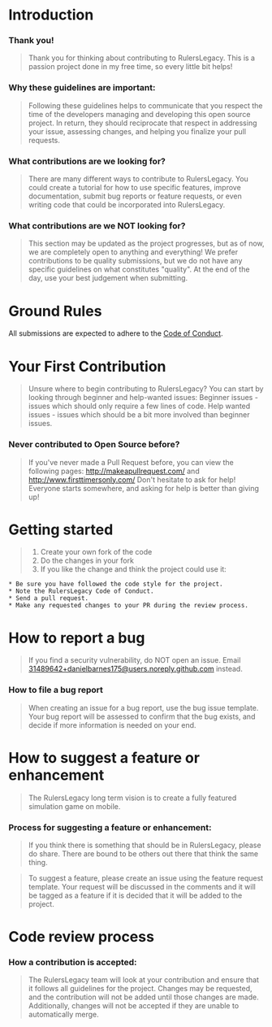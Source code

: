 # Introduction

### Thank you!

> Thank you for thinking about contributing to RulersLegacy. This is a passion project done in my free time, so every little bit helps!

### Why these guidelines are important:

> Following these guidelines helps to communicate that you respect the time of the developers managing and developing this open source project. In return, they should reciprocate that respect in addressing your issue, assessing changes, and helping you finalize your pull requests.

### What contributions are we looking for?

> There are many different ways to contribute to RulersLegacy. You could create a tutorial for how to use specific features, improve documentation, submit bug reports or feature requests, or even writing code that could be incorporated into RulersLegacy.

### What contributions are we NOT looking for?

> This section may be updated as the project progresses, but as of now, we are completely open to anything and everything! We prefer contributions to be quality submissions, but we do not have any specific guidelines on what constitutes "quality". At the end of the day, use your best judgement when submitting.

# Ground Rules

All submissions are expected to adhere to the [Code of Conduct](CODE_OF_CONDUCT.md).

# Your First Contribution

> Unsure where to begin contributing to RulersLegacy? You can start by looking through beginner and help-wanted issues:
> Beginner issues - issues which should only require a few lines of code.
> Help wanted issues - issues which should be a bit more involved than beginner issues.

### Never contributed to Open Source before?

> If you've never made a Pull Request before, you can view the following pages: http://makeapullrequest.com/ and http://www.firsttimersonly.com/
> Don't hesitate to ask for help! Everyone starts somewhere, and asking for help is better than giving up!

# Getting started

> 1.  Create your own fork of the code
> 2.  Do the changes in your fork
> 3.  If you like the change and think the project could use it:

    * Be sure you have followed the code style for the project.
    * Note the RulersLegacy Code of Conduct.
    * Send a pull request.
    * Make any requested changes to your PR during the review process.

# How to report a bug

> If you find a security vulnerability, do NOT open an issue. Email 31489642+danielbarnes175@users.noreply.github.com instead.

### How to file a bug report

> When creating an issue for a bug report, use the bug issue template.
> Your bug report will be assessed to confirm that the bug exists, and decide if more information is needed on your end.

# How to suggest a feature or enhancement

> The RulersLegacy long term vision is to create a fully featured simulation game on mobile.

### Process for suggesting a feature or enhancement:

> If you think there is something that should be in RulersLegacy, please do share. There are bound to be others out there that think the same thing.

> To suggest a feature, please create an issue using the feature request template.
> Your request will be discussed in the comments and it will be tagged as a feature if it is decided that it will be added to the project.

# Code review process

### How a contribution is accepted:

> The RulersLegacy team will look at your contribution and ensure that it follows all guidelines for the project. Changes may be requested, and the contribution will not be added until those changes are made.
> Additionally, changes will not be accepted if they are unable to automatically merge.
